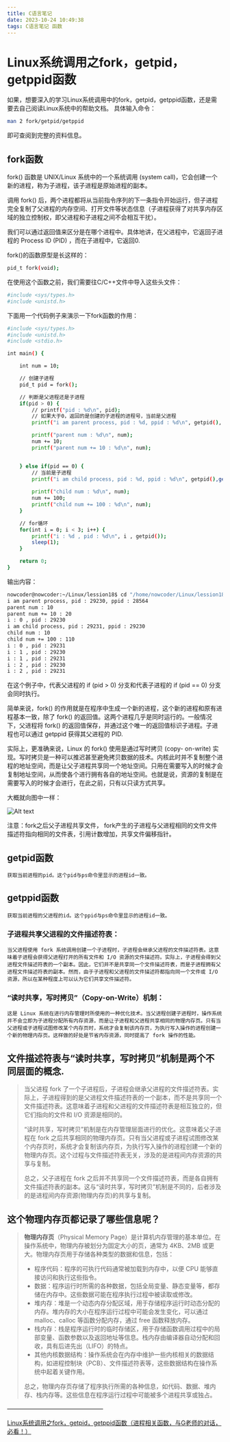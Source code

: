 ```yaml
---
title: C语言笔记
date: 2023-10-24 10:49:38
tags: C语言笔记 函数
---
```

# Linux系统调用之fork，getpid，getppid函数
<!-- more -->
如果，想要深入的学习Linux系统调用中的fork，getpid，getppid函数，还是需要去自己阅读Linux系统中的帮助文档。
具体输入命令：
```bash
man 2 fork/getpid/getppid
```
即可查阅到完整的资料信息。

## fork函数
fork() 函数是 UNIX/Linux 系统中的一个系统调用 (system call)，它会创建一个新的进程，称为子进程，该子进程是原始进程的副本。

调用 fork() 后，两个进程都将从当前指令序列的下一条指令开始运行，但子进程完全复制了父进程的内存空间、打开文件等状态信息（子进程获得了对共享内存区域的独立控制权，即父进程和子进程之间不会相互干扰）。

我们可以通过返回值来区分是在哪个进程中。具体地讲，在父进程中，它返回子进程的 Process ID (PID) ，而在子进程中，它返回0.

fork()的函数原型是长这样的：
```bash
pid_t fork(void);
```
在使用这个函数之前，我们需要往C/C++文件中导入这些头文件：
```bash
#include <sys/types.h>
#include <unistd.h>
```
下面用一个代码例子来演示一下fork函数的作用：

```bash
#include <sys/types.h>
#include <unistd.h>
#include <stdio.h>

int main() {

    int num = 10;

    // 创建子进程
    pid_t pid = fork();

    // 判断是父进程还是子进程
    if(pid > 0) {
        // printf("pid : %d\n", pid);
        // 如果大于0，返回的是创建的子进程的进程号，当前是父进程
        printf("i am parent process, pid : %d, ppid : %d\n", getpid(), getppid());

        printf("parent num : %d\n", num);
        num += 10;
        printf("parent num += 10 : %d\n", num);


    } else if(pid == 0) {
        // 当前是子进程
        printf("i am child process, pid : %d, ppid : %d\n", getpid(),getppid());
       
        printf("child num : %d\n", num);
        num += 100;
        printf("child num += 100 : %d\n", num);
    }

    // for循环
    for(int i = 0; i < 3; i++) {
        printf("i : %d , pid : %d\n", i , getpid());
        sleep(1);
    }

    return 0;
}
```

输出内容：
```bash
nowcoder@nowcoder:~/Linux/lession18$ cd "/home/nowcoder/Linux/lession18/" && gcc fork.c -o fork && "/home/nowcoder/Linux/lession18/"fork
i am parent process, pid : 29230, ppid : 28564
parent num : 10
parent num += 10 : 20
i : 0 , pid : 29230
i am child process, pid : 29231, ppid : 29230
child num : 10
child num += 100 : 110
i : 0 , pid : 29231
i : 1 , pid : 29230
i : 1 , pid : 29231
i : 2 , pid : 29230
i : 2 , pid : 29231
```

在这个例子中，代表父进程的 if (pid > 0) 分支和代表子进程的 if (pid == 0) 分支会同时执行。

简单来说，fork() 的作用就是在程序中生成一个新的进程，这个新的进程和原有进程基本一致，除了 fork() 的返回值。这两个进程几乎是同时运行的。一般情况下，父进程将 fork() 的返回值保存，并通过这个唯一的返回值标识子进程。子进程也可以通过 getppid 获得其父进程的 PID.

实际上，更准确来说，Linux 的 fork() 使用是通过写时拷贝 (copy- on-write) 实现。写时拷贝是一种可以推迟甚至避免拷贝数据的技术。内核此时并不复制整个进程的地址空间，而是让父子进程共享同一个地址空间。只用在需要写入的时候才会复制地址空间，从而使各个进行拥有各自的地址空间。也就是说，资源的复制是在需要写入的时候才会进行，在此之前，只有以只读方式共享。

大概就向图中一样：

![Alt text](image.png)

注意：fork之后父子进程共享文件，
fork产生的子进程与父进程相同的文件文件描述符指向相同的文件表，引用计数增加，共享文件偏移指针。

## getpid函数
    获取当前进程的pid。这个pid与ps命令里显示的进程id一致。

## getppid函数
    获取当前进程的父进程的id。这个ppid与ps命令里显示的进程id一致。




### 子进程共享父进程的文件描述符表：
    当父进程使用 fork 系统调用创建一个子进程时，子进程会继承父进程的文件描述符表。这意味着子进程会获得父进程打开的所有文件和 I/O 资源的文件描述符。实际上，子进程会得到父进程文件描述符表的一个副本。因此，它们并不是共享同一个文件描述符表，而是子进程拥有父进程文件描述符表的副本。然而，由于子进程和父进程的文件描述符都指向同一个文件或 I/O 资源，所以在某种程度上可以认为它们共享文件描述符。

### “**读时共享，写时拷贝**”（Copy-on-Write）机制：

    这是 Linux 系统在进行内存管理时所使用的一种优化技术。当父进程创建子进程时，操作系统并不会立即为子进程分配所有内存资源，而是让子进程和父进程共享相同的物理内存页。只有当父进程或子进程试图修改某个内存页时，系统才会复制该内存页，为执行写入操作的进程创建一个新的物理内存页。这样做的好处是节省内存资源，同时提高了 fork 操作的性能。



## 文件描述符表与“读时共享，写时拷贝”机制是两个不同层面的概念.
>当父进程 fork 了一个子进程后，子进程会继承父进程的文件描述符表。实际上，子进程得到的是父进程文件描述符表的一个副本，而不是共享同一个文件描述符表。这意味着子进程和父进程的文件描述符表是相互独立的，但它们指向的文件和 I/O 资源是相同的。
> 
>“读时共享，写时拷贝”机制是在内存管理层面进行的优化。这意味着父子进程在 fork 之后共享相同的物理内存页。只有当父进程或子进程试图修改某个内存页时，系统才会复制该内存页，为执行写入操作的进程创建一个新的物理内存页。这个过程与文件描述符表无关，涉及的是进程间内存资源的共享与复制。
>
>总之，父子进程在 fork 之后并不共享同一个文件描述符表，而是各自拥有文件描述符表的副本。这与“读时共享，写时拷贝”机制是不同的，后者涉及的是进程间内存资源(物理内存页)的共享与复制。



## 这个物理内存页都记录了哪些信息呢？

> **物理内存页**（Physical Memory Page）是计算机内存管理的基本单位。在操作系统中，物理内存被划分为固定大小的页，通常为 4KB、2MB 或更大。物理内存页用于存储各种类型的数据和信息，包括：
>- 程序代码：程序的可执行代码通常被加载到内存中，以便 CPU 能够直接访问和执行这些指令。
>- 数据：程序运行时所需的各种数据，包括全局变量、静态变量等，都存储在内存中。这些数据可能在程序执行过程中被读取或修改。
>- 堆内存：堆是一个动态内存分配区域，用于存储程序运行时动态分配的内存。堆内存的大小在程序运行过程中可能会发生变化，可以通过 malloc、calloc 等函数分配内存，通过 free 函数释放内存。
>- 栈内存：栈是程序运行时的临时存储区，用于存储函数调用过程中的局部变量、函数参数以及返回地址等信息。栈内存由编译器自动分配和回收，具有后进先出（LIFO）的特点。
>- 其他内核数据结构：操作系统会在内存中维护一些内核相关的数据结构，如进程控制块（PCB）、文件描述符表等，这些数据结构在操作系统中起着关键作用。        
>
>总之，物理内存页存储了程序执行所需的各种信息，如代码、数据、堆内存、栈内存等。这些信息在程序运行过程中可能被多个进程共享或独占。






————————————————

[Linux系统调用之fork，getpid，getppid函数（进程相关函数，与G老师的对话，必看！）](https://blog.csdn.net/weixin_49503250/article/details/129500813)
